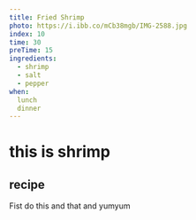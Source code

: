 ```yaml
---
title: Fried Shrimp
photo: https://i.ibb.co/mCb38mgb/IMG-2588.jpg
index: 10
time: 30
preTime: 15
ingredients:
  - shrimp
  - salt
  - pepper
when:
  lunch
  dinner
---
```

# this is shrimp
## recipe

Fist do this and that and yumyum
